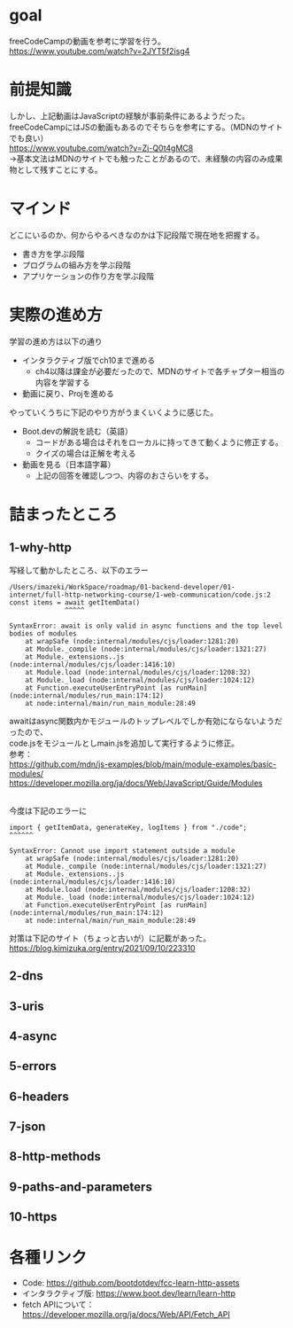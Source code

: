 # goal
freeCodeCampの動画を参考に学習を行う。<br>
https://www.youtube.com/watch?v=2JYT5f2isg4<br>

# 前提知識
しかし、上記動画はJavaScriptの経験が事前条件にあるようだった。<br>
freeCodeCampにはJSの動画もあるのでそちらを参考にする。（MDNのサイトでも良い）<br>
https://www.youtube.com/watch?v=Zi-Q0t4gMC8<br>
→基本文法はMDNのサイトでも触ったことがあるので、未経験の内容のみ成果物として残すことにする。<br>

# マインド
どこにいるのか、何からやるべきなのかは下記段階で現在地を把握する。<br>
* 書き方を学ぶ段階
* プログラムの組み方を学ぶ段階
* アプリケーションの作り方を学ぶ段階

# 実際の進め方
学習の進め方は以下の通り
* インタラクティブ版でch10まで進める
  * ch4以降は課金が必要だったので、MDNのサイトで各チャプター相当の内容を学習する
* 動画に戻り、Projを進める

やっていくうちに下記のやり方がうまくいくように感じた。<br>
* Boot.devの解説を読む（英語）
  * コードがある場合はそれをローカルに持ってきて動くように修正する。
  * クイズの場合は正解を考える
* 動画を見る（日本語字幕）
  * 上記の回答を確認しつつ、内容のおさらいをする。

# 詰まったところ
## 1-why-http
写経して動かしたところ、以下のエラー
```
/Users/imazeki/WorkSpace/roadmap/01-backend-developer/01-internet/full-http-networking-course/1-web-communication/code.js:2
const items = await getItemData()
              ^^^^^

SyntaxError: await is only valid in async functions and the top level bodies of modules
    at wrapSafe (node:internal/modules/cjs/loader:1281:20)
    at Module._compile (node:internal/modules/cjs/loader:1321:27)
    at Module._extensions..js (node:internal/modules/cjs/loader:1416:10)
    at Module.load (node:internal/modules/cjs/loader:1208:32)
    at Module._load (node:internal/modules/cjs/loader:1024:12)
    at Function.executeUserEntryPoint [as runMain] (node:internal/modules/run_main:174:12)
    at node:internal/main/run_main_module:28:49
```

awaitはasync関数内かモジュールのトップレベルでしか有効にならないようだったので、<br>
code.jsをモジュールとしmain.jsを追加して実行するように修正。<br>
参考：<br>
https://github.com/mdn/js-examples/blob/main/module-examples/basic-modules/<br>
https://developer.mozilla.org/ja/docs/Web/JavaScript/Guide/Modules<br>

<br>
今度は下記のエラーに

```
import { getItemData, generateKey, logItems } from "./code";
^^^^^^

SyntaxError: Cannot use import statement outside a module
    at wrapSafe (node:internal/modules/cjs/loader:1281:20)
    at Module._compile (node:internal/modules/cjs/loader:1321:27)
    at Module._extensions..js (node:internal/modules/cjs/loader:1416:10)
    at Module.load (node:internal/modules/cjs/loader:1208:32)
    at Module._load (node:internal/modules/cjs/loader:1024:12)
    at Function.executeUserEntryPoint [as runMain] (node:internal/modules/run_main:174:12)
    at node:internal/main/run_main_module:28:49
```

対策は下記のサイト（ちょっと古いが）に記載があった。<br>
https://blog.kimizuka.org/entry/2021/09/10/223310<br>

## 2-dns

## 3-uris

## 4-async


## 5-errors

## 6-headers

## 7-json

## 8-http-methods

## 9-paths-and-parameters

## 10-https

# 各種リンク
* Code: https://github.com/bootdotdev/fcc-learn-http-assets
* インタラクティブ版: https://www.boot.dev/learn/learn-http
* fetch APIについて：https://developer.mozilla.org/ja/docs/Web/API/Fetch_API